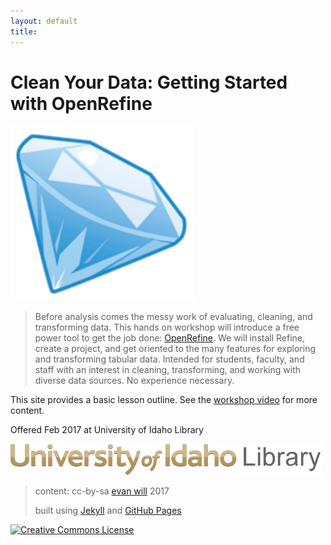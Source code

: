 ```yaml
---
layout: default
title:
---
```


# Clean Your Data: Getting Started with OpenRefine

![openrefine](images/refinegem.jpg)

> Before analysis comes the messy work of evaluating, cleaning, and transforming data. This hands on workshop will introduce a free power tool to get the job done: [OpenRefine](http://openrefine.org/index.html). We will install Refine, create a project, and get oriented to the many features for exploring and transforming tabular data. Intended for students, faculty, and staff with an interest in cleaning, transforming, and working with diverse data sources. No experience necessary.

This site provides a basic lesson outline. See the [workshop video](https://youtu.be/wGVtycv3SS0) for more content.

Offered Feb 2017 at University of Idaho Library

[![University of Idaho Library logo](images/header-brand.png)](http://www.lib.uidaho.edu/)

> content: cc-by-sa <a href="https://github.com/evanwill">evan will</a> 2017
>
> built using [Jekyll](https://jekyllrb.com/) and [GitHub Pages](https://pages.github.com/)

<a href="http://creativecommons.org/licenses/by-sa/4.0/" rel="license"><img style="border-width: 0;" src="https://i.creativecommons.org/l/by-sa/4.0/88x31.png" alt="Creative Commons License" /></a>
